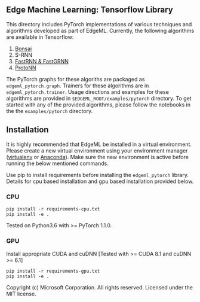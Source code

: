 ## Edge Machine Learning: Tensorflow Library 

This directory includes PyTorch implementations of various techniques and
algorithms developed as part of EdgeML. Currently, the following algorithms are
available in Tensorflow:

1. [Bonsai](/docs/publications/Bonsai.pdf)
2. S-RNN
3. [FastRNN & FastGRNN](/docs/publications/FastGRNN.pdf)
4. [ProtoNN](/docs/publications/ProtoNN.pdf)

The PyTorch graphs for these algoriths are packaged as `edgeml_pytorch.graph`.
Trainers for these algorithms are in `edgeml_pytorch.trainer`. 
Usage directions and examples for these algorithms are provided in 
`$EDGEML_ROOT/examples/pytorch` directory. To get started with any 
of the provided algorithms, please follow the notebooks in the the 
`examples/pytorch` directory.

## Installation


It is highly recommended that EdgeML be installed in a virtual environment. 
Please create a new virtual environment using your environment manager
 ([virtualenv](https://virtualenv.pypa.io/en/stable/userguide/#usage) or
  [Anaconda](https://docs.conda.io/projects/conda/en/latest/user-guide/tasks/manage-environments.html#creating-an-environment-with-commands)).
Make sure the new environment is active before running the below mentioned commands.

Use pip to install requirements before installing the `edgeml_pytorch` library.
Details for cpu based installation and gpu based installation provided below.

### CPU

``` 
pip install -r requirements-cpu.txt
pip install -e .
```

Tested on Python3.6 with >= PyTorch 1.1.0.

### GPU

Install appropriate CUDA and cuDNN [Tested with >= CUDA 8.1 and cuDNN >= 6.1]

```
pip install -r requirements-gpu.txt
pip install -e .
```

Copyright (c) Microsoft Corporation. All rights reserved.
Licensed under the MIT license.
